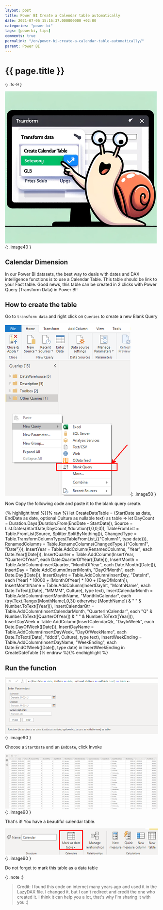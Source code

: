 ```yaml
---
layout: post
title: Power BI Create a Calendar table automatically
date: 2021-07-06 15:16:37.000000000 +02:00
categories: "power-bi"
tags: [powerbi, tips]
comments: true
permalink: "/en/power-bi-create-a-calendar-table-automatically/"
parent: Power BI
---
```

# {{ page.title }}
{: .fs-9 }

![Alt text](../../assets/2023/DateTable_500.png){: .image40 }

## Calendar Dimension

In our Power BI datasets, the best way to deals with dates and DAX intelligence functions is to use a Calendar Table.
This table should be link to your Fact table.
Good news, this table can be created in 2 clicks with Power Query (Transform Data) in Power BI!

## How to create the table

Go to `transform data` and right click on `Queries` to create a new Blank Query

![](../../assets/2021/07/image-2.png){: .image50 }

Now Copy the following code and paste it to the blank query create.

{% highlight html %}{% raw %}
let CreateDateTable = (StartDate as date, EndDate as date, optional Culture as nullable text) as table =>
  let
    DayCount = Duration.Days(Duration.From(EndDate - StartDate)),
    Source = List.Dates(StartDate,DayCount,#duration(1,0,0,0)),
    TableFromList = Table.FromList(Source, Splitter.SplitByNothing()),
    ChangedType = Table.TransformColumnTypes(TableFromList,{{"Column1", type date}}),
    RenamedColumns = Table.RenameColumns(ChangedType,{{"Column1", "Date"}}),
    InsertYear = Table.AddColumn(RenamedColumns, "Year", each Date.Year([Date])),
    InsertQuarter = Table.AddColumn(InsertYear, "QuarterOfYear", each Date.QuarterOfYear([Date])),
    InsertMonth = Table.AddColumn(InsertQuarter, "MonthOfYear", each Date.Month([Date])),
    InsertDay = Table.AddColumn(InsertMonth, "DayOfMonth", each Date.Day([Date])),
    InsertDayInt = Table.AddColumn(InsertDay, "DateInt", each [Year] * 10000 + [MonthOfYear] * 100 + [DayOfMonth]),
    InsertMonthName = Table.AddColumn(InsertDayInt, "MonthName", each Date.ToText([Date], "MMMM", Culture), type text),
    InsertCalendarMonth = Table.AddColumn(InsertMonthName, "MonthInCalendar", each (try(Text.Range([MonthName],0,3)) otherwise [MonthName]) & " " & Number.ToText([Year])),
    InsertCalendarQtr = Table.AddColumn(InsertCalendarMonth, "QuarterInCalendar", each "Q" & Number.ToText([QuarterOfYear]) & " " & Number.ToText([Year])),
    InsertDayWeek = Table.AddColumn(InsertCalendarQtr, "DayInWeek", each Date.DayOfWeek([Date])),
    InsertDayName = Table.AddColumn(InsertDayWeek, "DayOfWeekName", each Date.ToText([Date], "dddd", Culture), type text),
    InsertWeekEnding = Table.AddColumn(InsertDayName, "WeekEnding", each Date.EndOfWeek([Date]), type date)
  in
    InsertWeekEnding
in
  CreateDateTable
{% endraw %}{% endhighlight %}


## Run the function


![](../../assets/2021/07/image-3.png){: .image90 }

Choose a `StartDate` and an `EndDate`, click Invoke


![](../../assets/2021/07/image-1-1024x366.png){: .image90 }

That's it! You have a beautiful calendar table.



![](../../assets/2021/07/image-4.png){: .image90 }

Do not forget to mark this table as a data table

{: .note :}
> Credit: I found this code on internet many years ago and used it in the LazyDAX file. 
> I changed it, but I can't redirect and credit the one who created it. 
> I think it can help you a lot, that's why I'm sharing it with you :)

